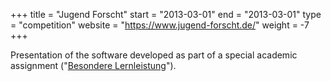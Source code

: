 +++
title = "Jugend Forscht"
start = "2013-03-01"
end = "2013-03-01"
type = "competition"
website = "https://www.jugend-forscht.de/"
weight = -7
+++

Presentation of the software developed as part of a special academic assignment ("[Besondere Lernleistung](https://de.wikipedia.org/wiki/Besondere_Lernleistung)").
